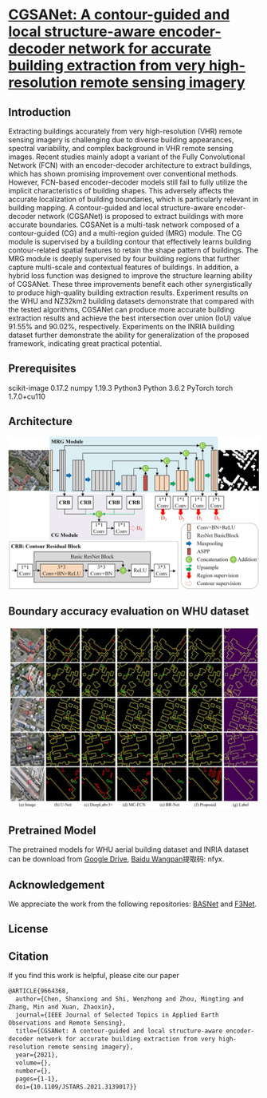 # [CGSANet: A contour-guided and local structure-aware encoder-decoder network for accurate building extraction from very high-resolution remote sensing imagery](https://ieeexplore.ieee.org/document/9664368)

## Introduction

Extracting buildings accurately from very high-resolution (VHR) remote sensing imagery is challenging due to diverse building appearances, spectral variability, and complex background in VHR remote sensing images. Recent studies mainly adopt a variant of the Fully Convolutional Network (FCN) with an encoder-decoder architecture to extract buildings, which has shown promising improvement over conventional methods. However, FCN-based encoder-decoder models still fail to fully utilize the implicit characteristics of building shapes. This adversely affects the accurate localization of building boundaries, which is particularly relevant in building mapping. A contour-guided and local structure-aware encoder-decoder network (CGSANet) is proposed to extract buildings with more accurate boundaries. CGSANet is a multi-task network composed of a contour-guided (CG) and a multi-region guided (MRG) module. The CG module is supervised by a building contour that effectively learns building contour-related spatial features to retain the shape pattern of buildings. The MRG module is deeply supervised by four building regions that further capture multi-scale and contextual features of buildings. In addition, a hybrid loss function was designed to improve the structure learning ability of CGSANet. These three improvements benefit each other synergistically to produce high-quality building extraction results. Experiment results on the WHU and NZ32km2 building datasets demonstrate that compared with the tested algorithms, CGSANet can produce more accurate building extraction results and achieve the best intersection over union (IoU) value 91.55% and 90.02%, respectively. Experiments on the INRIA building dataset further demonstrate the ability for generalization of the proposed framework, indicating great practical potential.

## Prerequisites

scikit-image  0.17.2
numpy  1.19.3
Python3 Python 3.6.2
PyTorch  torch 1.7.0+cu110

## Architecture

![CGSANet ](https://github.com/MrChen18/CGSANet/blob/main/figures/Architecture_CGSANet.jpg "CGSANet")

## Boundary accuracy evaluation on WHU dataset

![Boundary evaluation ](https://github.com/MrChen18/CGSANet/blob/main/figures/Boundary%20accuracy%20evaluation%20on%20WHU%20dataset.jpg "Boundary evaluation")

## Pretrained Model

The pretrained models for WHU aerial building dataset and INRIA dataset can be download from [Google Drive](https://drive.google.com/drive/folders/1LD49DUJ9cw9DX7ssow2CQGZLpktvg8tZ?usp=sharing), [Baidu Wangpan](https://pan.baidu.com/s/1WWtrBzGmbM2eoO8NV1_ybg?pwd=nfyx )提取码: nfyx. 

## Acknowledgement

We appreciate the work from the following repositories: 
[BASNet](https://github.com/xuebinqin/BASNet) and [F3Net](https://github.com/weijun88/F3Net).

## License



## Citation

If you find this work is helpful, please cite our paper

```
@ARTICLE{9664368,
  author={Chen, Shanxiong and Shi, Wenzhong and Zhou, Mingting and Zhang, Min and Xuan, Zhaoxin},
  journal={IEEE Journal of Selected Topics in Applied Earth Observations and Remote Sensing}, 
  title={CGSANet: A contour-guided and local structure-aware encoder-decoder network for accurate building extraction from very high-resolution remote sensing imagery}, 
  year={2021},
  volume={},
  number={},
  pages={1-1},
  doi={10.1109/JSTARS.2021.3139017}}
```

